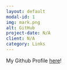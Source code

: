 ```yaml
---
layout: default
modal-id: 1
img: mark.png
alt: GitHub
project-date: N/A
client: N/A
category: Links
---
```


My Github Profile [here](https://github.com/rsandz)!

